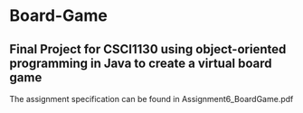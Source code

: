 # Board-Game
## Final Project for CSCI1130 using object-oriented programming in Java to create a virtual board game
The assignment specification can be found in Assignment6_BoardGame.pdf
